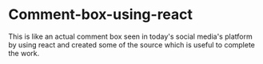 # Comment-box-using-react
This is like an actual comment box seen in today's social media's platform by using react and created some of the source which is useful to complete the work.
